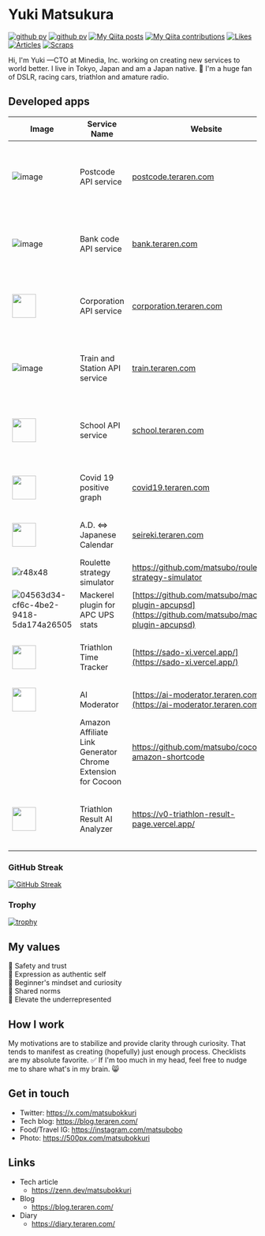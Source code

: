 # Yuki Matsukura

[![github pv](https://komarev.com/ghpvc/?username=matsubo)](https://github.com/matsubo)
[![github pv](https://img.shields.io/github/followers/matsubo?label=follow&logo=github&style=flat)](https://github.com/matsubo)
[![My Qiita posts](https://qiita-badge.apiapi.app/s/matsubo/posts.svg)](http://qiita.com/matsubo)
[![My Qiita contributions](https://qiita-badge.apiapi.app/s/matsubo/contributions.svg)](http://qiita.com/matsubo)
[![Likes](https://badgen.org/img/zenn/matsubokkuri/likes?style=plastic)](https://zenn.dev/matsubokkuri)
[![Articles](https://badgen.org/img/zenn/matsubokkuri/articles?style=plastic)](https://zenn.dev/matsubokkuri)
[![Scraps](https://badgen.org/img/zenn/matsubokkuri/scraps?style=plastic)](https://zenn.dev/matsubokkuri?tab=scraps)

Hi, I'm Yuki —CTO at Minedia, Inc. working on creating new services to world better. I live in Tokyo, Japan and am a Japan native. 🙌 I'm a huge fan of DSLR, racing cars, triathlon and amature radio. 


## Developed apps


| Image                                                                                         | Service Name              | Website                       | Technology Stack                                 |
|-----------------------------------------------------------------------------------------------|---------------------------|--------------------------------|--------------------------------------------------|
| ![image](https://github.com/matsubo/matsubo/assets/98103/6a612b1d-6057-49b1-883e-09956a6c0793) | Postcode API service      | [postcode.teraren.com](https://postcode.teraren.com/) | Ruby 3.4 + Ruby on Rails 8.0 + Cloudflare, SQLite, Rest API + GraphQL |
| ![image](https://github.com/matsubo/matsubo/assets/98103/36d7bb33-b50f-471b-9157-2ef13cfd9b59) | Bank code API service     | [bank.teraren.com](https://bank.teraren.com/)       | Ruby 3.4 + Ruby on Rails 8.0 + Cloudflare, SQLite, Rest API |
| <img src="https://github.com/user-attachments/assets/127bf526-8ed3-4111-9e0a-eab092cfbcfe" width="48" width="48"> | Corporation API service   | [corporation.teraren.com](https://corporation.teraren.com/) | Ruby 3.4 + Ruby on Rails 8.0 + Cloudflare, MySQL 8, Rest API |
| ![image](https://github.com/matsubo/matsubo/assets/98103/af5ee2a7-d2f9-4b04-aecb-d4e859da39df) | Train and Station API service   | [train.teraren.com](https://train.teraren.com/) | Ruby 3.4 + Ruby on Rails 8.0 + Cloudflare, SQLite, Rest API |
| <img src="https://github.com/user-attachments/assets/f57ddcc8-51f5-406b-a0c7-170a56227052" width="48" height="48"> | School API service   | [school.teraren.com](https://school.teraren.com/) | Ruby 3.4 + Ruby on Rails 8.0 + Cloudflare, SQLite, Rest API |
| <img src="https://github.com/matsubo/matsubo/assets/98103/2dd90f80-587c-473d-94fb-c8ca3132fa17" width="48"> | Covid 19 positive graph  | [covid19.teraren.com](https://covid19.teraren.com/) | Ruby 3.0 + Wordpress + Cloudflare, MySQL 8|
| <img src="https://github.com/matsubo/matsubo/assets/98103/f7817421-60ad-4c68-ada5-0029583c2c77" width="48"> | A.D. <=> Japanese Calendar  | [seireki.teraren.com](https://seireki.teraren.com/) | Ruby 3.4 + Ruby on Rails 8.0 +  Cloudflare |
| ![r48x48](https://github.com/matsubo/matsubo/assets/98103/3a564a84-717a-4fe6-8651-0ba85c3e0ba9) | Roulette strategy simulator | https://github.com/matsubo/roulett-strategy-simulator | Ruby 3.4 + Gnuplot |
| ![04563d34-cf6c-4be2-9418-5da174a26505](https://github.com/matsubo/matsubo/assets/98103/ce2ce477-0f05-4ce0-856a-fe7294ba4027) | Mackerel plugin for APC UPS stats | [https://github.com/matsubo/mackerel-plugin-apcupsd](https://github.com/matsubo/mackerel-plugin-apcupsd) | Golang |
| <img src="https://github.com/user-attachments/assets/0a118ccc-fce3-4689-9b84-db99e469c780" width="48"> | Triathlon Time Tracker | [https://sado-xi.vercel.app/](https://sado-xi.vercel.app/)| Front: React, Back: Python, Ruby, Gist |
| <img src="https://ai-moderator.teraren.com/icon.png" width="48" style="background-color: white"> | AI Moderator | [https://ai-moderator.teraren.com/](https://ai-moderator.teraren.com/)| Ruby 3.4 + Ruby on Rails 8.0 |
|  | Amazon Affiliate Link Generator Chrome Extension for Cocoon | https://github.com/matsubo/cocoon-amazon-shortcode | JavaScript |
| <img src="https://github.com/user-attachments/assets/0a118ccc-fce3-4689-9b84-db99e469c780" width="48"> | Triathlon Result AI Analyzer | [https://v0-triathlon-result-page.vercel.app/ ](https://v0-triathlon-result-page.vercel.app/)| Front: Next.js, TypeScript, Back: Vercel, Groq |





### GitHub Streak
[![GitHub Streak](http://github-readme-streak-stats.herokuapp.com?user=matsubo&theme=tokyonight&hide_border=true)](https://git.io/streak-stats)


### Trophy
[![trophy](https://github-profile-trophy.vercel.app/?username=matsubo&theme=tokyonight&column=7
)](https://github.com/ryo-ma/github-profile-trophy)



## My values
💖 Safety and trust<br>
🌟 Expression as authentic self<br>
🍏 Beginner's mindset and curiosity<br>
🙌 Shared norms<br>
🚀 Elevate the underrepresented

## How I work
My motivations are to stabilize and provide clarity through curiosity.
That tends to manifest as creating (hopefully) just enough process.
Checklists are my absolute favorite. ✅ If I'm too much in my head, feel free to nudge me to share what's in my brain. 😸

## Get in touch
- Twitter: https://x.com/matsubokkuri
- Tech blog: https://blog.teraren.com/
- Food/Travel IG: https://instagram.com/matsubobo
- Photo: https://500px.com/matsubokkuri

## Links

- Tech article
  - https://zenn.dev/matsubokkuri
- Blog
  - https://blog.teraren.com/
- Diary
  - https://diary.teraren.com/
  

